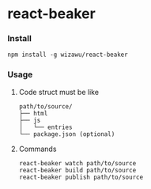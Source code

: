 react-beaker
===

### Install

```
npm install -g wizawu/react-beaker
```

### Usage

1. Code struct must be like

    ```
    path/to/source/
    ├── html
    ├── js
    │   └── entries
    └── package.json (optional)
    ```

2. Commands

    ```
    react-beaker watch path/to/source
    react-beaker build path/to/source
    react-beaker publish path/to/source
    ```
